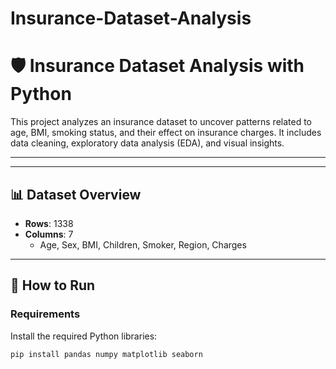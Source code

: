 # Insurance-Dataset-Analysis

# 🛡️ Insurance Dataset Analysis with Python

This project analyzes an insurance dataset to uncover patterns related to age, BMI, smoking status, and their effect on insurance charges. It includes data cleaning, exploratory data analysis (EDA), and visual insights.

---


---

## 📊 Dataset Overview
- **Rows**: 1338
- **Columns**: 7
  - Age, Sex, BMI, Children, Smoker, Region, Charges

---

## 🔧 How to Run

### Requirements

Install the required Python libraries:

```bash
pip install pandas numpy matplotlib seaborn


